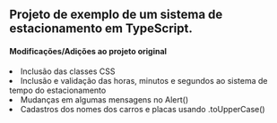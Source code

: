 ## Projeto de exemplo de um sistema de estacionamento em TypeScript.
#### Modificações/Adições ao projeto original
<li>Inclusão das classes CSS</li>
<li>Inclusão e validação das horas, minutos e segundos ao sistema de tempo do estacionamento</li>
<li>Mudanças em algumas mensagens no Alert()</li>
<li>Cadastros dos nomes dos carros e placas usando .toUpperCase()</li>
